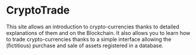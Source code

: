 # CryptoTrade
This site allows an introduction to crypto-currencies thanks to detailed explanations of them and on the Blockchain. 
It also allows you to learn how to trade crypto-currencies thanks to a simple interface allowing the (fictitious) purchase and sale of assets registered in a database.
